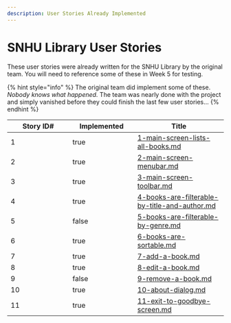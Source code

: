 ```yaml
---
description: User Stories Already Implemented
---
```


# SNHU Library User Stories

These user stories were already written for the SNHU Library by the original team. You will need to reference some of these in Week 5 for testing.

{% hint style="info" %}
The original team did implement some of these. _Nobody knows what happened._ The team was nearly done with the project and simply vanished before they could finish the last few user stories...
{% endhint %}

<table><thead><tr><th width="128" data-type="number">Story ID#</th><th width="135" data-type="checkbox">Implemented</th><th>Title</th></tr></thead><tbody><tr><td>1</td><td>true</td><td><a data-mention href="1-main-screen-lists-all-books.md">1-main-screen-lists-all-books.md</a></td></tr><tr><td>2</td><td>true</td><td><a data-mention href="2-main-screen-menubar.md">2-main-screen-menubar.md</a></td></tr><tr><td>3</td><td>true</td><td><a data-mention href="3-main-screen-toolbar.md">3-main-screen-toolbar.md</a></td></tr><tr><td>4</td><td>true</td><td><a data-mention href="4-books-are-filterable-by-title-and-author.md">4-books-are-filterable-by-title-and-author.md</a></td></tr><tr><td>5</td><td>false</td><td><a data-mention href="5-books-are-filterable-by-genre.md">5-books-are-filterable-by-genre.md</a></td></tr><tr><td>6</td><td>true</td><td><a data-mention href="6-books-are-sortable.md">6-books-are-sortable.md</a></td></tr><tr><td>7</td><td>true</td><td><a data-mention href="7-add-a-book.md">7-add-a-book.md</a></td></tr><tr><td>8</td><td>true</td><td><a data-mention href="8-edit-a-book.md">8-edit-a-book.md</a></td></tr><tr><td>9</td><td>false</td><td><a data-mention href="9-remove-a-book.md">9-remove-a-book.md</a></td></tr><tr><td>10</td><td>true</td><td><a data-mention href="10-about-dialog.md">10-about-dialog.md</a></td></tr><tr><td>11</td><td>true</td><td><a data-mention href="11-exit-to-goodbye-screen.md">11-exit-to-goodbye-screen.md</a></td></tr></tbody></table>
